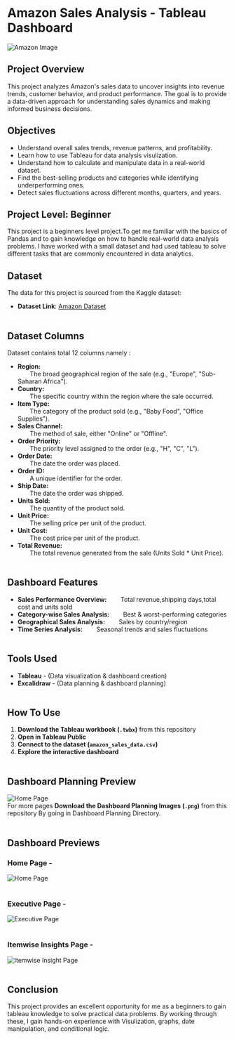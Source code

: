 # Amazon Sales Analysis - Tableau Dashboard 

![Amazon Image](https://github.com/user-attachments/assets/08f53f59-02c0-4b32-934a-d1cdb13a1001)

## Project Overview
This project analyzes Amazon's sales data to uncover insights into revenue trends, customer behavior, and product performance. The goal is to provide a data-driven approach for understanding sales dynamics and making informed business decisions.  


## Objectives
- Understand overall sales trends, revenue patterns, and profitability.
- Learn how to use Tableau for data analysis visulization.
- Understand how to calculate and manipulate data in a real-world dataset.
- Find the best-selling products and categories while identifying underperforming ones.
- Detect sales fluctuations across different months, quarters, and years.


## Project Level: Beginner
This project is a beginners level project.To get me familiar with the basics of Pandas and to gain knowledge on how to handle real-world data analysis problems. I have worked with a small dataset and had used tableau to solve different tasks that are commonly encountered in data analytics.


## Dataset
The data for this project is sourced from the Kaggle dataset:
 - **Dataset Link**: [Amazon Dataset](https://www.kaggle.com/datasets/mithilesh9/amazon-sales-data-analysis)<br><br>


## Dataset Columns
Dataset contains total 12 columns namely :

- **Region:**<br>
&nbsp;&nbsp;&nbsp;&nbsp;&nbsp;&nbsp;&nbsp;The broad geographical region of the sale (e.g., "Europe", "Sub-Saharan Africa").
- **Country:**<br>
&nbsp;&nbsp;&nbsp;&nbsp;&nbsp;&nbsp;&nbsp;The specific country within the region where the sale occurred.
- **Item Type:**<br>
&nbsp;&nbsp;&nbsp;&nbsp;&nbsp;&nbsp;&nbsp;The category of the product sold (e.g., "Baby Food", "Office Supplies").
- **Sales Channel:**<br>
&nbsp;&nbsp;&nbsp;&nbsp;&nbsp;&nbsp;&nbsp;The method of sale, either "Online" or "Offline".
- **Order Priority:**<br>
&nbsp;&nbsp;&nbsp;&nbsp;&nbsp;&nbsp;&nbsp;The priority level assigned to the order (e.g., "H", "C", "L").
- **Order Date:**<br>
&nbsp;&nbsp;&nbsp;&nbsp;&nbsp;&nbsp;&nbsp;The date the order was placed.
- **Order ID:**<br>
&nbsp;&nbsp;&nbsp;&nbsp;&nbsp;&nbsp;&nbsp;A unique identifier for the order.
- **Ship Date:**<br>
&nbsp;&nbsp;&nbsp;&nbsp;&nbsp;&nbsp;&nbsp;The date the order was shipped.
- **Units Sold:**<br>
&nbsp;&nbsp;&nbsp;&nbsp;&nbsp;&nbsp;&nbsp;The quantity of the product sold.
- **Unit Price:**<br>
&nbsp;&nbsp;&nbsp;&nbsp;&nbsp;&nbsp;&nbsp;The selling price per unit of the product.
- **Unit Cost:**<br>
&nbsp;&nbsp;&nbsp;&nbsp;&nbsp;&nbsp;&nbsp;The cost price per unit of the product.
- **Total Revenue:**<br>
&nbsp;&nbsp;&nbsp;&nbsp;&nbsp;&nbsp;&nbsp;The total revenue generated from the sale (Units Sold * Unit Price).<br><br>
  

## Dashboard Features 

- **Sales Performance Overview:**
&nbsp;&nbsp;&nbsp;&nbsp;&nbsp;&nbsp;&nbsp;Total revenue,shipping days,total cost and units sold  
- **Category-wise Sales Analysis:**
&nbsp;&nbsp;&nbsp;&nbsp;&nbsp;&nbsp;&nbsp;Best & worst-performing categories  
- **Geographical Sales Analysis:**
&nbsp;&nbsp;&nbsp;&nbsp;&nbsp;&nbsp;&nbsp;Sales by country/region   
- **Time Series Analysis:**
&nbsp;&nbsp;&nbsp;&nbsp;&nbsp;&nbsp;&nbsp;Seasonal trends and sales fluctuations<br><br>


## Tools Used  

- **Tableau** - (Data visualization & dashboard creation)
- **Excalidraw** - (Data planning & dashboard planning)<br><br>


## How To Use  

1. **Download the Tableau workbook (`.twbx`)** from this repository  
2. **Open in Tableau Public**  
3. **Connect to the dataset (`amazon_sales_data.csv`)**  
4. **Explore the interactive dashboard**<br><br>


## Dashboard Planning Preview

![Home Page](https://github.com/user-attachments/assets/ffda257e-4282-4053-a30a-a5b0978da6ce)<br>
For more pages **Download the Dashboard Planning Images (`.png`)** from this repository By going in Dashboard Planning Directory.<br><br> 


## Dashboard Previews

### Home Page -
![Home Page](https://github.com/user-attachments/assets/3ed5929a-f323-4b02-8036-472ebe90fa7c)<br><br>

### Executive Page -
![Executive Page](https://github.com/user-attachments/assets/dc92f9a3-143f-419e-9fa1-4f22e7fdba3b)<br><br>

### Itemwise Insights Page -
![Itemwise Insight Page](https://github.com/user-attachments/assets/bc445e88-0142-4856-a199-75bd467b2eef)<br><br>


## Conclusion
This project provides an excellent opportunity for me as a beginners to gain tableau knowledge to solve practical data problems. By working through these, I gain hands-on experience with Visulization, graphs, date manipulation, and conditional logic.


